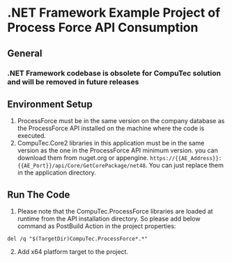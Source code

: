 # .NET Framework Example Project of Process Force API Consumption
## General
### .NET Framework codebase is obsolete for CompuTec solution and will be removed in future releases
## Environment Setup
1) ProcessForce must be in the same version on the company database as the ProcessForce API installed on the machine where the code is executed.
2) CompuTec.Core2 libraries in this application must be in the same version as the one in the ProcessForce API minimum version. you can download them from nuget.org or appengine. `https://{{AE_Address}}:{{AE_Port}}/api/Core/GetCorePackage/net48`. You can just replace them in the application directory.   
## Run The Code
1) Please note that the CompuTec.ProcessForce libraries are loaded at runtime from the API installation directory.
So please add below command as PostBuild Action in the project properties:
```
del /q "$(TargetDir)CompuTec.ProcessForce*.*"
```
2) Add x64 platform target to the project.
 
 